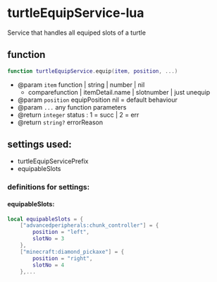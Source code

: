 # turtleEquipService-lua

Service that handles all equiped slots of a turtle

## function

```lua
function turtleEquipService.equip(item, position, ...)
```

- @param `item` function | string | number | nil
  - comparefunction | itemDetail.name | slotnumber | just unequip
- @param `position` equipPosition nil = default behaviour
- @param `...` any function parameters
- @return `integer` status : 1 = succ | 2 = err
- @return `string?` errorReason

## settings used:

- turtleEquipServicePrefix
- equipableSlots

### definitions for settings:

#### equipableSlots:

```lua
local equipableSlots = {
    ["advancedperipherals:chunk_controller"] = {
        position = "left",
        slotNo = 3
    },
    ["minecraft:diamond_pickaxe"] = {
        position = "right",
        slotNo = 4
    },...
```
